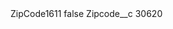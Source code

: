 <?xml version="1.0" encoding="UTF-8"?>
<CustomMetadata xmlns="http://soap.sforce.com/2006/04/metadata" xmlns:xsi="http://www.w3.org/2001/XMLSchema-instance" xmlns:xsd="http://www.w3.org/2001/XMLSchema">
    <label>ZipCode1611</label>
    <protected>false</protected>
    <values>
        <field>Zipcode__c</field>
        <value xsi:type="xsd:string">30620</value>
    </values>
</CustomMetadata>

